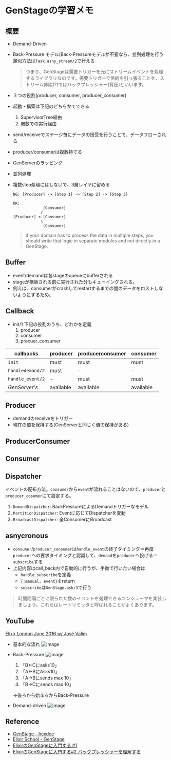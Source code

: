 # GenStageの学習メモ

## 概要

- Demand-Driven
- Back-Pressure モデル(Back-Pressureモデルが不要なら、並列処理を行う類似方法は`Task.asny_stream/2`で行える

  > つまり、GenStageは需要トリガーを元にストリームイベントを処理するライブラリなのです。需要トリガーで供給を引っ張ることを、ストリーム界隈(?)ではバックプレッシャー(背圧)といいます。

- ３つの役割(producer, consumer, producer_consumer)
- 起動・構築は下記のどちらかでできる
  1. SupervisorTree経由
  2. 関数での実行経由
- send/receiveでステージ毎にデータの授受を行うことで、データフローされる
- producer/consumerは複数持てる
- GenServerのラッピング
- 並列処理
- 複数step処理にはしないで、3層レイヤに留める
  ```
  NG: [Producer] -> [Step 1] -> [Step 2] -> [Step 3]
  ```

  ```
  OK:
               [Consumer]
              /
  [Producer]-<-[Consumer]
              \
               [Consumer]
  ```

  > if your domain has to process the data in multiple steps, you should write that logic in separate modules and not directly in a GenStage.


## Buffer
- event/demandは各stageのqueueにbufferされる
- stageが構築される前に実行された分もキューイングされる。
- 例えば、consumerがcrashしてrestartするまでの間のデータをロストしないようにするため。


## Callback
- init/1
  下記の役割のうち、どれかを定義
  1. producer
  2. consumer
  3. procuer_consumer

|callbacks|producer|producerconsumer|consumer|
|---|---|---|---|
|`init`|must|must|must|
|`handledemand/2`|must|-|-|
|`handle_event/2`|-|must|must|
|*GenServer's*|available|available|available|


## Producer

- demandのreceiveをトリガー
- 現在の値を保持する(GenServerと同じく値の保持がある)

## ProducerConsumer

## Consumer

## Dispatcher
イベントの配布方法。`consumer`から`event`が流れることはないので、`producer`と`producer_cosumer`にて設定する。
1. `DemandDispatcher`: BackPressureによるDemandトリガーなモデル
2. `PartitionDispatcher`: Eventに応じてDispatcherを変動
3. `BroadcastDispatcher`: 全ConsumerにBroadcast

## asnycronous
- `consumer`/`producer_consumer`は`handle_event`の終了タイミング＝再度`producer`への要求タイミングと認識して、`demand`を`producer`へ投げる＝`subscribe`する
- 上記内容はcall_back内で自動的に行うが、手動で行いたい場合は
  - `handle_subscribe`を定義
  - `{:manual, event}`をreturn
  - `subscribe`は`GenStage.ask/3`で行う

> 時間間隔ごとに限られた数のイベントを処理できるコンシューマを実装しましょう。これらはレートリミッタと呼ばれることがよくあります。  


## YouTube
[Elixir London June 2016 w/ José Valim](https://www.youtube.com/watch?time_continue=264&v=aZuY5-2lwW4)
- 基本的な流れ
  ![image](https://user-images.githubusercontent.com/26793088/42125238-c5592b10-7cad-11e8-803a-9eda3e52e668.png)

- Back-Pressure
  ![image](https://user-images.githubusercontent.com/26793088/42125271-9175f55c-7cae-11e8-8b59-0da77aa952ce.png)

  1. 「B←Cにasks10」
  2. 「A←BにAsks10」
  3. 「A→Bにsends max 10」
  4. 「B→Cにsends max 10」
  
  →後ろから始まるからBack-Pressure

- Demand-driven
  ![image](https://user-images.githubusercontent.com/26793088/42125274-9ea3e978-7cae-11e8-93fc-3338b845ceba.png)



## Reference
- [GenStage - hexdoc](https://hexdocs.pm/gen_stage/GenStage.html)
- [Elixir School - GenStage](https://elixirschool.com/ja/lessons/advanced/gen-stage/)
- [ElixirのGenStageに入門する #1](https://qiita.com/twinbee/items/12a61863ceef794996e0?utm_campaign=popular_items&utm_medium=twitter&utm_source=dlvr.it)
- [ElixirのGenStageに入門する#2 バックプレッシャーを理解する](https://qiita.com/twinbee/items/eda7f70fa9e4651f2248)


